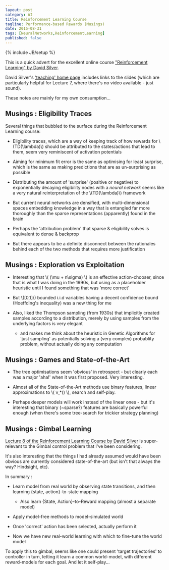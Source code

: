 ```yaml
---
layout: post
category: AI
title: Reinforcement Learning Course
tagline: Performance-based Rewards (Musings)
date: 2015-08-31
tags: [NeuralNetworks,ReinforcementLearning]
published: false
---
```

{% include JB/setup %}

This is a quick advert for the excellent online course ["Reinforcement Learning" by David Silver](http://www.computervisiontalks.com/tag/reinforcement-learning/).

David Silver's ['teaching' home page](http://www0.cs.ucl.ac.uk/staff/d.silver/web/Teaching.html) includes links to the slides 
(which are particularly helpful for Lecture 7, where there's no video available - just sound).

These notes are mainly for my own consumption...


Musings : Eligibility Traces
------------------------------------------------

Several things that bubbled to the surface during the Reinforcement Learning course:

*  Eligibility traces, which are a way of keeping track of how rewards for \\(TD(\lambda)\\) should be attributed
to the states/actions that lead to them, seem very reminiscent of activation potentials

*  Aiming for minimum fit error is the same as optimising for least surprise, which is the same as
making predictions that are as un-surprising as possible

*  Distributing the amount of 'surprise' (positive or negative) to exponentially decaying eligibility
nodes with a _neural network_ seems like a very natural reinterpretation of the \\(TD(\lambda)\\) framework

*  But current neural networks are densified, with multi-dimensional spaces embedding knowledge
in a way that is entangled far more thoroughly than the sparse representations (apparently) found in the brain

*  Perhaps the 'attribution problem' that sparse &amp; eligibility solves is equivalent to dense &amp; backprop  

*  But there appears to be a definite disconnect between the rationales 
behind each of the two methods that requires more justification




Musings : Exploration vs Exploitation
------------------------------------------------

*  Interesting that \\( (\mu + n\sigma) \\) is an effective action-chooser, since that is what I was doing in the 1990s,
   but using as a placeholder heuristic until I found something that was 'more correct'
   
*  But \\(\[0,1\]\\) bounded i.i.d variables having a decent confidence bound (Hoeffding's inequality) was a new thing for me

*  Also, liked the Thompson sampling (from 1930s) that implicitly created samples according to a distribution, 
   merely by using samples from the underlying factors is very elegant
   + and makes me think about the heuristic in Genetic Algorithms for 'just sampling' 
   as potentially solving a (very complex) probablity problem, without actually doing any computation
   


Musings : Games and State-of-the-Art
------------------------------------------------

*  The tree optimisations seem 'obvious' in retrospect - but clearly each was a major 'aha!' when it 
   was first proposed.  Very interesting.

*  Almost all of the State-of-the-Art methods use binary features, linear approximations to \\( v_*() \\), search and self-play.

*  Perhaps deeper models will work instead of the linear ones - but it's interesting that binary (~sparse?)
   features are basically powerful enough (when there's some tree-search for trickier strategy planning)



Musings : Gimbal Learning
------------------------------------------------

[Lecture 8 of the Reinforcement Learning Course by David Silver](http://www.computervisiontalks.com/rl-course-by-david-silver-lecture-8-integrating-learning-and-planning-2/)
is super-relevant to the Gimbal control problem that I've been considering.  

It's also interesting that the things I had already assumed would have been obvious 
are currently considered state-of-the-art (but isn't that always the way?  Hindsight, etc).

In summary : 

*  Learn model from real world by observing state transitions, and then learning {state, action}-to-state mapping
   +  Also learn {State, Action}-to-Reward mapping (almost a separate model)

*  Apply model-free methods to model-simulated world

*  Once 'correct' action has been selected, actually perform it

*  Now we have new real-world learning with which to fine-tune the world model

To apply this to gimbal, seems like one could present 'target trajectories' to 
controller in turn, letting it learn a common world-model, 
with different reward-models for each goal.  And let it self-play...


